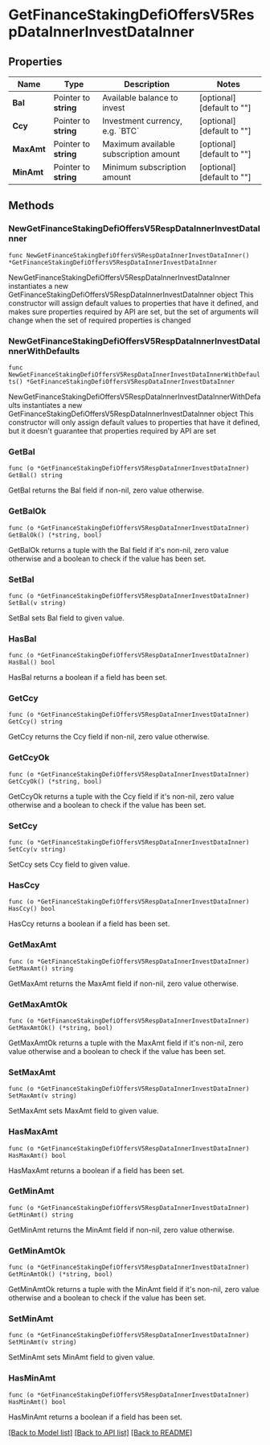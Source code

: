 # GetFinanceStakingDefiOffersV5RespDataInnerInvestDataInner

## Properties

Name | Type | Description | Notes
------------ | ------------- | ------------- | -------------
**Bal** | Pointer to **string** | Available balance to invest | [optional] [default to ""]
**Ccy** | Pointer to **string** | Investment currency, e.g. &#x60;BTC&#x60; | [optional] [default to ""]
**MaxAmt** | Pointer to **string** | Maximum available subscription amount | [optional] [default to ""]
**MinAmt** | Pointer to **string** | Minimum subscription amount | [optional] [default to ""]

## Methods

### NewGetFinanceStakingDefiOffersV5RespDataInnerInvestDataInner

`func NewGetFinanceStakingDefiOffersV5RespDataInnerInvestDataInner() *GetFinanceStakingDefiOffersV5RespDataInnerInvestDataInner`

NewGetFinanceStakingDefiOffersV5RespDataInnerInvestDataInner instantiates a new GetFinanceStakingDefiOffersV5RespDataInnerInvestDataInner object
This constructor will assign default values to properties that have it defined,
and makes sure properties required by API are set, but the set of arguments
will change when the set of required properties is changed

### NewGetFinanceStakingDefiOffersV5RespDataInnerInvestDataInnerWithDefaults

`func NewGetFinanceStakingDefiOffersV5RespDataInnerInvestDataInnerWithDefaults() *GetFinanceStakingDefiOffersV5RespDataInnerInvestDataInner`

NewGetFinanceStakingDefiOffersV5RespDataInnerInvestDataInnerWithDefaults instantiates a new GetFinanceStakingDefiOffersV5RespDataInnerInvestDataInner object
This constructor will only assign default values to properties that have it defined,
but it doesn't guarantee that properties required by API are set

### GetBal

`func (o *GetFinanceStakingDefiOffersV5RespDataInnerInvestDataInner) GetBal() string`

GetBal returns the Bal field if non-nil, zero value otherwise.

### GetBalOk

`func (o *GetFinanceStakingDefiOffersV5RespDataInnerInvestDataInner) GetBalOk() (*string, bool)`

GetBalOk returns a tuple with the Bal field if it's non-nil, zero value otherwise
and a boolean to check if the value has been set.

### SetBal

`func (o *GetFinanceStakingDefiOffersV5RespDataInnerInvestDataInner) SetBal(v string)`

SetBal sets Bal field to given value.

### HasBal

`func (o *GetFinanceStakingDefiOffersV5RespDataInnerInvestDataInner) HasBal() bool`

HasBal returns a boolean if a field has been set.

### GetCcy

`func (o *GetFinanceStakingDefiOffersV5RespDataInnerInvestDataInner) GetCcy() string`

GetCcy returns the Ccy field if non-nil, zero value otherwise.

### GetCcyOk

`func (o *GetFinanceStakingDefiOffersV5RespDataInnerInvestDataInner) GetCcyOk() (*string, bool)`

GetCcyOk returns a tuple with the Ccy field if it's non-nil, zero value otherwise
and a boolean to check if the value has been set.

### SetCcy

`func (o *GetFinanceStakingDefiOffersV5RespDataInnerInvestDataInner) SetCcy(v string)`

SetCcy sets Ccy field to given value.

### HasCcy

`func (o *GetFinanceStakingDefiOffersV5RespDataInnerInvestDataInner) HasCcy() bool`

HasCcy returns a boolean if a field has been set.

### GetMaxAmt

`func (o *GetFinanceStakingDefiOffersV5RespDataInnerInvestDataInner) GetMaxAmt() string`

GetMaxAmt returns the MaxAmt field if non-nil, zero value otherwise.

### GetMaxAmtOk

`func (o *GetFinanceStakingDefiOffersV5RespDataInnerInvestDataInner) GetMaxAmtOk() (*string, bool)`

GetMaxAmtOk returns a tuple with the MaxAmt field if it's non-nil, zero value otherwise
and a boolean to check if the value has been set.

### SetMaxAmt

`func (o *GetFinanceStakingDefiOffersV5RespDataInnerInvestDataInner) SetMaxAmt(v string)`

SetMaxAmt sets MaxAmt field to given value.

### HasMaxAmt

`func (o *GetFinanceStakingDefiOffersV5RespDataInnerInvestDataInner) HasMaxAmt() bool`

HasMaxAmt returns a boolean if a field has been set.

### GetMinAmt

`func (o *GetFinanceStakingDefiOffersV5RespDataInnerInvestDataInner) GetMinAmt() string`

GetMinAmt returns the MinAmt field if non-nil, zero value otherwise.

### GetMinAmtOk

`func (o *GetFinanceStakingDefiOffersV5RespDataInnerInvestDataInner) GetMinAmtOk() (*string, bool)`

GetMinAmtOk returns a tuple with the MinAmt field if it's non-nil, zero value otherwise
and a boolean to check if the value has been set.

### SetMinAmt

`func (o *GetFinanceStakingDefiOffersV5RespDataInnerInvestDataInner) SetMinAmt(v string)`

SetMinAmt sets MinAmt field to given value.

### HasMinAmt

`func (o *GetFinanceStakingDefiOffersV5RespDataInnerInvestDataInner) HasMinAmt() bool`

HasMinAmt returns a boolean if a field has been set.


[[Back to Model list]](../README.md#documentation-for-models) [[Back to API list]](../README.md#documentation-for-api-endpoints) [[Back to README]](../README.md)


